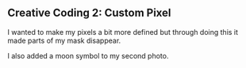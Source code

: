 ## Creative Coding 2: Custom Pixel

I wanted to make my pixels a bit more defined but through doing this it made parts of my mask disappear.

I also added a moon symbol to my second photo. 
